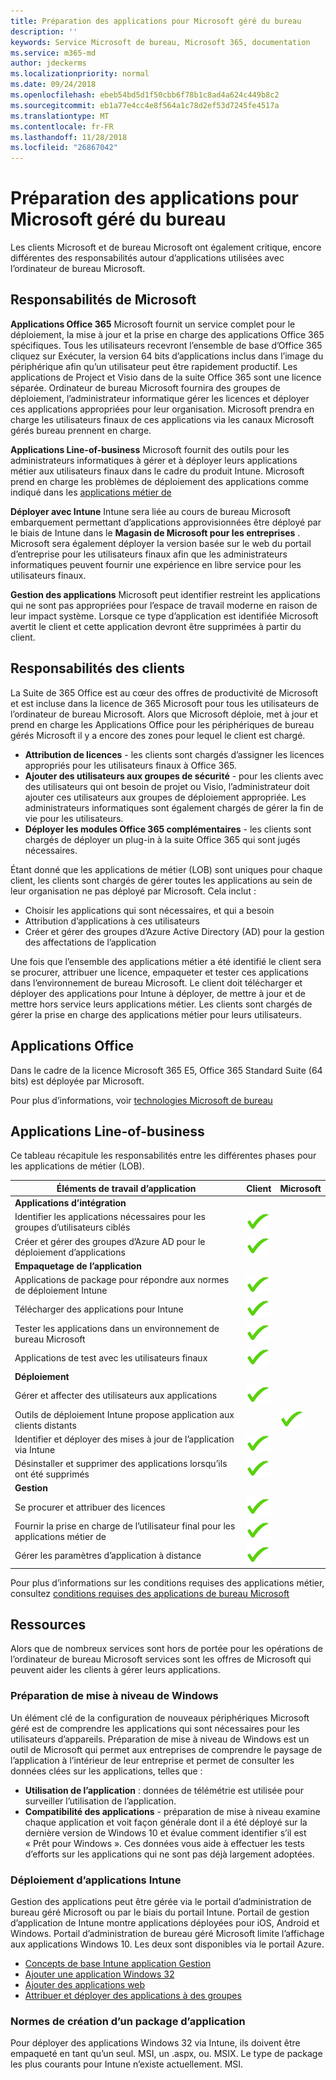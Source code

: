 ```yaml
---
title: Préparation des applications pour Microsoft géré du bureau
description: ''
keywords: Service Microsoft de bureau, Microsoft 365, documentation
ms.service: m365-md
author: jdeckerms
ms.localizationpriority: normal
ms.date: 09/24/2018
ms.openlocfilehash: ebeb54bd5d1f50cbb6f78b1c8ad4a624c449b8c2
ms.sourcegitcommit: eb1a77e4cc4e8f564a1c78d2ef53d7245fe4517a
ms.translationtype: MT
ms.contentlocale: fr-FR
ms.lasthandoff: 11/28/2018
ms.locfileid: "26867042"
---
```

# <a name="preparing-apps-for-microsoft-managed-desktop"></a>Préparation des applications pour Microsoft géré du bureau

<!--This topic is the target for 2 "Learn more" links in the Admin Portal (aka.ms/app-overview;app-package); also target for link from Online resources (aka.ms/app-overviewmmd-app-prep) do not delete.-->

<!--Applications: supported/onboard/deployment -->
 
Les clients Microsoft et de bureau Microsoft ont également critique, encore différentes des responsabilités autour d’applications utilisées avec l’ordinateur de bureau Microsoft.

## <a name="microsoft-responsibilites"></a>Responsabilités de Microsoft
**Applications Office 365** Microsoft fournit un service complet pour le déploiement, la mise à jour et la prise en charge des applications Office 365 spécifiques. Tous les utilisateurs recevront l’ensemble de base d’Office 365 cliquez sur Exécuter, la version 64 bits d’applications inclus dans l’image du périphérique afin qu’un utilisateur peut être rapidement productif. Les applications de Project et Visio dans de la suite Office 365 sont une licence séparée.  Ordinateur de bureau Microsoft fournira des groupes de déploiement, l’administrateur informatique gérer les licences et déployer ces applications appropriées pour leur organisation. Microsoft prendra en charge les utilisateurs finaux de ces applications via les canaux Microsoft gérés bureau prennent en charge.

**Applications Line-of-business** Microsoft fournit des outils pour les administrateurs informatiques à gérer et à déployer leurs applications métier aux utilisateurs finaux dans le cadre du produit Intune. Microsoft prend en charge les problèmes de déploiement des applications comme indiqué dans les [applications métier de](#line-of-business-applications) 

**Déployer avec Intune** Intune sera liée au cours de bureau Microsoft embarquement permettant d’applications approvisionnées être déployé par le biais de Intune dans le **Magasin de Microsoft pour les entreprises** . Microsoft sera également déployer la version basée sur le web du portail d’entreprise pour les utilisateurs finaux afin que les administrateurs informatiques peuvent fournir une expérience en libre service pour les utilisateurs finaux.

**Gestion des applications** Microsoft peut identifier restreint les applications qui ne sont pas appropriées pour l’espace de travail moderne en raison de leur impact système. Lorsque ce type d’application est identifiée Microsoft avertit le client et cette application devront être supprimées à partir du client. 

## <a name="customer-responsibilities"></a>Responsabilités des clients
La Suite de 365 Office est au cœur des offres de productivité de Microsoft et est incluse dans la licence de 365 Microsoft pour tous les utilisateurs de l’ordinateur de bureau Microsoft. Alors que Microsoft déploie, met à jour et prend en charge les Applications Office pour les périphériques de bureau gérés Microsoft il y a encore des zones pour lequel le client est chargé.
- **Attribution de licences** - les clients sont chargés d’assigner les licences appropriés pour les utilisateurs finaux à Office 365. 
- **Ajouter des utilisateurs aux groupes de sécurité** - pour les clients avec des utilisateurs qui ont besoin de projet ou Visio, l’administrateur doit ajouter ces utilisateurs aux groupes de déploiement appropriée. Les administrateurs informatiques sont également chargés de gérer la fin de vie pour les utilisateurs. 
- **Déployer les modules Office 365 complémentaires** - les clients sont chargés de déployer un plug-in à la suite Office 365 qui sont jugés nécessaires. 

Étant donné que les applications de métier (LOB) sont uniques pour chaque client, les clients sont chargés de gérer toutes les applications au sein de leur organisation ne pas déployé par Microsoft. Cela inclut :
- Choisir les applications qui sont nécessaires, et qui a besoin
- Attribution d’applications à ces utilisateurs
- Créer et gérer des groupes d’Azure Active Directory (AD) pour la gestion des affectations de l’application 

Une fois que l’ensemble des applications métier a été identifié le client sera se procurer, attribuer une licence, empaqueter et tester ces applications dans l’environnement de bureau Microsoft. Le client doit télécharger et déployer des applications pour Intune à déployer, de mettre à jour et de mettre hors service leurs applications métier. Les clients sont chargés de gérer la prise en charge des applications métier pour leurs utilisateurs.
 

## <a name="office-applications"></a>Applications Office
Dans le cadre de la licence Microsoft 365 E5, Office 365 Standard Suite (64 bits) est déployée par Microsoft. 

Pour plus d’informations, voir [technologies Microsoft de bureau](../intro/technologies.md)<!--- and the other applications licensed under Office 365 E5 may be deployed by the customer using Intune’s deployment tools.-->

## <a name="line-of-business-applications"></a>Applications Line-of-business
Ce tableau récapitule les responsabilités entre les différentes phases pour les applications de métier (LOB). 

Éléments de travail d’application |    Client    | Microsoft
--- | --- | ---
**Applications d’intégration** |  |
Identifier les applications nécessaires pour les groupes d’utilisateurs ciblés   | ![Oui](images/checkmark.png)  |
Créer et gérer des groupes d’Azure AD pour le déploiement d’applications | ![Oui](images/checkmark.png) |   
**Empaquetage de l’application** |  |
Applications de package pour répondre aux normes de déploiement Intune |  ![Oui](images/checkmark.png) |  
Télécharger des applications pour Intune | ![Oui](images/checkmark.png)     |
Tester les applications dans un environnement de bureau Microsoft |    ![Oui](images/checkmark.png) |  
Applications de test avec les utilisateurs finaux    | ![Oui](images/checkmark.png) |    
**Déploiement** | |
Gérer et affecter des utilisateurs aux applications  | ![Oui](images/checkmark.png)  |
Outils de déploiement Intune propose application aux clients distants| |   ![Oui](images/checkmark.png)
Identifier et déployer des mises à jour de l’application via Intune | ![Oui](images/checkmark.png)    |
Désinstaller et supprimer des applications lorsqu’ils ont été supprimés    | ![Oui](images/checkmark.png) |    
**Gestion** | |
Se procurer et attribuer des licences |   ![Oui](images/checkmark.png)     |
Fournir la prise en charge de l’utilisateur final pour les applications métier de  | ![Oui](images/checkmark.png) |
Gérer les paramètres d’application à distance    | ![Oui](images/checkmark.png) |

Pour plus d’informations sur les conditions requises des applications métier, consultez [conditions requises des applications de bureau Microsoft](../service-description/mmd-app-requirements.md)

## <a name="resources"></a>Ressources
Alors que de nombreux services sont hors de portée pour les opérations de l’ordinateur de bureau Microsoft services sont les offres de Microsoft qui peuvent aider les clients à gérer leurs applications.

### <a name="windows-upgrade-readiness"></a>Préparation de mise à niveau de Windows
Un élément clé de la configuration de nouveaux périphériques Microsoft géré est de comprendre les applications qui sont nécessaires pour les utilisateurs d’appareils. Préparation de mise à niveau de Windows est un outil de Microsoft qui permet aux entreprises de comprendre le paysage de l’application à l’intérieur de leur entreprise et permet de consulter les données clées sur les applications, telles que :

- **Utilisation de l’application** : données de télémétrie est utilisée pour surveiller l’utilisation de l’application.
- **Compatibilité des applications** - préparation de mise à niveau examine chaque application et voit façon générale dont il a été déployé sur la dernière version de Windows 10 et évalue comment identifier s’il est « Prêt pour Windows ». Ces données vous aide à effectuer les tests d’efforts sur les applications qui ne sont pas déjà largement adoptées.

### <a name="intune-application-deployment"></a>Déploiement d’applications Intune
Gestion des applications peut être gérée via le portail d’administration de bureau géré Microsoft ou par le biais du portail Intune. Portail de gestion d’application de Intune montre applications déployées pour iOS, Android et Windows. Portail d’administration de bureau géré Microsoft limite l’affichage aux applications Windows 10. Les deux sont disponibles via le portail Azure. 
- [Concepts de base Intune application Gestion](https://docs.microsoft.com/intune/app-management)
- [Ajouter une application Windows 32](https://docs.microsoft.com/intune/lob-apps-windows)
- [Ajouter des applications web](https://docs.microsoft.com/intune/web-app)
- [Attribuer et déployer des applications à des groupes](https://docs.microsoft.com/intune/apps-deploy)

### <a name="application-packaging-standards"></a>Normes de création d’un package d’application
Pour déployer des applications Windows 32 via Intune, ils doivent être empaqueté en tant qu’un seul. MSI, un .aspx, ou. MSIX. Le type de package les plus courants pour Intune n’existe actuellement. MSI.
